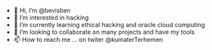 - 👋 Hi, I’m @bevisben
- 👀 I’m interested in hacking
- 🌱 I’m currently learning ethical hacking and oracle cloud computing
- 💞️ I’m looking to collaborate on many projects and have my tools 
- 📫 How to reach me ...  on twiter @kumaterTerhemen

<!---
bevisben/bevisben is a ✨ special ✨ repository because its `README.md` (this file) appears on your GitHub profile.
You can click the Preview link to take a look at your changes.
--->
